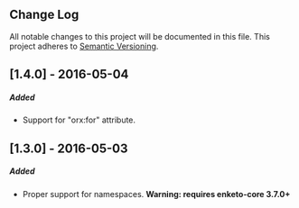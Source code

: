 ## Change Log
All notable changes to this project will be documented in this file.
This project adheres to [Semantic Versioning](http://semver.org/).

[1.4.0] - 2016-05-04
----------------------
##### Added
- Support for "orx:for" attribute.

[1.3.0] - 2016-05-03
----------------------
##### Added
- Proper support for namespaces. **Warning: requires enketo-core 3.7.0+**
